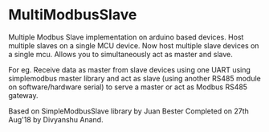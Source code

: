 # MultiModbusSlave
Multiple Modbus Slave implementation on arduino based devices. Host multiple slaves on a single MCU device.
Now host multiple slave devices on a single mcu. Allows you to simultaneously act as master and slave.

For eg. Receive data as master from slave devices using one UART using simplemodbus master library and act as slave (using another RS485 module on software/hardware serial) to serve a master or act as Modbus RS485 gateway.


Based on SimpleModbusSlave  library by Juan Bester
Completed on 27th Aug'18 by Divyanshu Anand.
